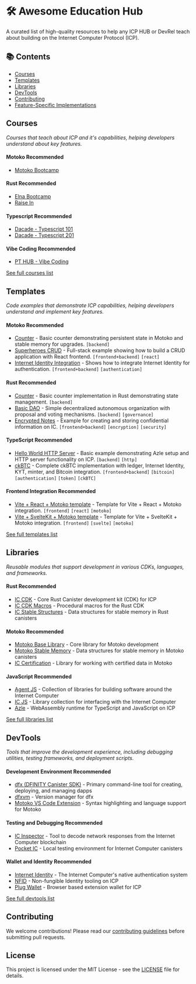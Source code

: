# 🛠️ Awesome Education Hub

A curated list of high-quality resources to help any ICP HUB or DevRel teach about building on the Internet Computer Protocol (ICP).

## 📚 Contents

- [Courses](#courses)
- [Templates](#templates)
- [Libraries](#libraries)
- [DevTools](#devtools)
- [Contributing](#contributing)
- [Feature-Specific Implementations](#feature-specific-implementations)

## Courses

*Courses that teach about ICP and it's capabilities, helping developers understand about key features.*

#### Motoko Recommended
- [Motoko Bootcamp](https://nnri3-7qaaa-aaaaj-qa3qa-cai.icp0.io/)
#### Rust Recommended
- [Elna Bootcamp](https://elna-ai.github.io/bootcamp/)
- [Raise In](https://www.risein.com/courses/build-on-internet-computer-with-icp-rust-cdk)
#### Typescript Recommended
- [Dacade - Typescript 101](https://dacade.org/communities/icp/challenges/256f0a1c-5f4f-495f-a1b3-90559ab3c51f)
- [Dacade - Typescript 201](https://dacade.org/communities/icp/challenges/0c140f50-2c47-412b-985c-092c1eece05b)
#### Vibe Coding Recommended
- [PT HUB - Vibe Coding](https://github.com/pt-icp-hub/ICP-Bootcamp-Vibe-Coding-Index)

[See full courses list](https://github.com/ICP-HUBS-DevRels-Syndicate/awesome-education-hub/blob/main/src/courses.md)

## Templates

*Code examples that demonstrate ICP capabilities, helping developers understand and implement key features.*

#### Motoko Recommended
- [Counter](https://github.com/dfinity/examples/tree/master/motoko/counter) - Basic counter demonstrating persistent state in Motoko and stable memory for upgrades. `[backend]`
- [Superheroes CRUD](https://github.com/dfinity/examples/tree/master/motoko/superheroes) - Full-stack example showing how to build a CRUD application with React frontend. `[frontend+backend]` `[react]`
- [Internet Identity Integration](https://github.com/dfinity/examples/tree/master/motoko/internet_identity_integration) - Shows how to integrate Internet Identity for authentication. `[frontend+backend]` `[authentication]`

#### Rust Recommended
- [Counter](https://github.com/dfinity/examples/tree/master/rust/counter) - Basic counter implementation in Rust demonstrating state management. `[backend]`
- [Basic DAO](https://github.com/dfinity/examples/tree/master/rust/basic_dao) - Simple decentralized autonomous organization with proposal and voting mechanisms. `[backend]` `[governance]`
- [Encrypted Notes](https://github.com/dfinity/examples/tree/master/rust/encrypted-notes-dapp) - Example for creating and storing confidential information on IC. `[frontend+backend]` `[encryption]` `[security]`

#### TypeScript Recommended
- [Hello World HTTP Server](https://github.com/demergent-labs/azle/tree/main/examples/experimental/demo/hello_world_http_server) - Basic example demonstrating Azle setup and HTTP server functionality on ICP. `[backend]` `[http]`
- [ckBTC](https://github.com/demergent-labs/azle/tree/main/examples/experimental/demo/ckbtc) - Complete ckBTC implementation with ledger, Internet Identity, KYT, minter, and Bitcoin integration. `[frontend+backend]` `[bitcoin]` `[authentication]` `[token]` `[ckBTC]`

#### Frontend Integration Recommended
- [Vite + React + Motoko template](https://github.com/rvanasa/vite-react-motoko) - Template for Vite + React + Motoko integration. `[frontend]` `[react]` `[motoko]`
- [Vite + SvelteKit + Motoko template](https://github.com/letmejustputthishere/vite-sveltekit-motoko-ii/tree/main) - Template for Vite + SvelteKit + Motoko integration. `[frontend]` `[svelte]` `[motoko]`

[See full templates list](https://github.com/ICP-HUBS-DevRels-Syndicate/awesome-education-hub/blob/main/src/templates.md)

## Libraries

*Reusable modules that support development in various CDKs, languages, and frameworks.*

#### Rust Recommended
- [IC CDK](https://crates.io/crates/ic-cdk) - Core Rust Canister development kit (CDK) for ICP
- [IC CDK Macros](https://crates.io/crates/ic-cdk-macros) - Procedural macros for the Rust CDK
- [IC Stable Structures](https://github.com/dfinity/stable-structures) - Data structures for stable memory in Rust canisters

#### Motoko Recommended
- [Motoko Base Library](https://internetcomputer.org/docs/motoko/main/base/) - Core library for Motoko development
- [Motoko Stable Memory](https://github.com/dfinity/stable-structures) - Data structures for stable memory in Motoko canisters
- [IC Certification](https://github.com/nomeata/ic-certification) - Library for working with certified data in Motoko

#### JavaScript Recommended
- [Agent JS](https://github.com/dfinity/agent-js) - Collection of libraries for building software around the Internet Computer
- [IC JS](https://github.com/dfinity/ic-js) - Library collection for interfacing with the Internet Computer
- [Azle](https://github.com/demergent-labs/azle) - WebAssembly runtime for TypeScript and JavaScript on ICP

[See full libraries list](https://github.com/ICP-HUBS-DevRels-Syndicate/awesome-education-hub/blob/main/src/libraries.md)

## DevTools

*Tools that improve the development experience, including debugging utilities, testing frameworks, and deployment scripts.*

#### Development Environment Recommended
- [dfx (DFINITY Canister SDK)](https://internetcomputer.org/docs/building-apps/developer-tools/dfx/) - Primary command-line tool for creating, deploying, and managing dapps
- [dfxvm](https://internetcomputer.org/docs/building-apps/developer-tools/dfxvm/dfxvm-default) - Version manager for dfx
- [Motoko VS Code Extension](https://marketplace.visualstudio.com/items?itemName=dfinity-foundation.vscode-motoko) - Syntax highlighting and language support for Motoko

#### Testing and Debugging Recommended
- [IC Inspector](https://chromewebstore.google.com/detail/ic-inspector/meaadkenfkhjakkkdapaallimhbdofck) - Tool to decode network responses from the Internet Computer blockchain
- [Pocket IC](https://github.com/dfinity/pocket-ic) - Local testing environment for Internet Computer canisters

#### Wallet and Identity Recommended
- [Internet Identity](https://github.com/dfinity/internet-identity) - The Internet Computer's native authentication system
- [NFID](https://nfid.one/) - Non-fungible Identity tooling on ICP
- [Plug Wallet](https://docs.plugwallet.ooo/) - Browser based extension wallet for ICP

[See full devtools list](https://github.com/ICP-HUBS-DevRels-Syndicate/awesome-education-hub/blob/main/src/devtools.md)

## Contributing

We welcome contributions! Please read our [contributing guidelines](CONTRIBUTING.md) before submitting pull requests.

## License

This project is licensed under the MIT License - see the [LICENSE](LICENSE) file for details.
